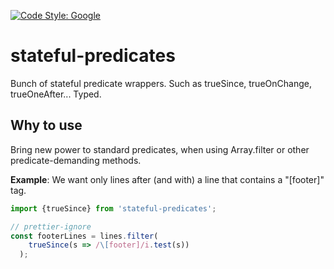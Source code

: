 [![Code Style: Google](https://img.shields.io/badge/code%20style-google-blueviolet.svg)](https://github.com/google/gts)

# stateful-predicates

Bunch of stateful predicate wrappers. Such as trueSince, trueOnChange, trueOneAfter... Typed.

## Why to use

Bring new power to standard predicates, when using Array.filter or other predicate-demanding methods.

**Example**: We want only lines after (and with) a line that contains a "[footer]" tag.

```ts
import {trueSince} from 'stateful-predicates';

// prettier-ignore
const footerLines = lines.filter(
    trueSince(s => /\[footer]/i.test(s))
  );
```
